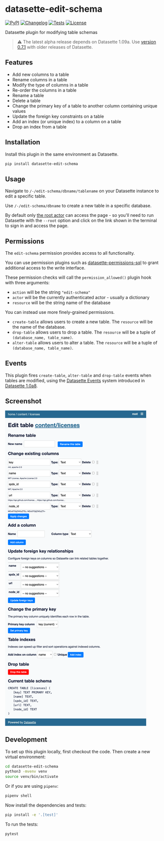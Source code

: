 # datasette-edit-schema

[![PyPI](https://img.shields.io/pypi/v/datasette-edit-schema.svg)](https://pypi.org/project/datasette-edit-schema/)
[![Changelog](https://img.shields.io/github/v/release/simonw/datasette-edit-schema?include_prereleases&label=changelog)](https://github.com/simonw/datasette-edit-schema/releases)
[![Tests](https://github.com/simonw/datasette-edit-schema/workflows/Test/badge.svg)](https://github.com/simonw/datasette-edit-schema/actions?query=workflow%3ATest)
[![License](https://img.shields.io/badge/license-Apache%202.0-blue.svg)](https://github.com/simonw/datasette-edit-schema/blob/master/LICENSE)

Datasette plugin for modifying table schemas

> :warning: The latest alpha release depends on Datasette 1.09a. Use [version 0.7.1](https://github.com/simonw/datasette-edit-schema/blob/0.7.1/README.md) with older releases of Datasette.

## Features

* Add new columns to a table
* Rename columns in a table
* Modify the type of columns in a table
* Re-order the columns in a table
* Rename a table
* Delete a table
* Change the primary key of a table to another column containing unique values
* Update the foreign key constraints on a table
* Add an index (or unique index) to a column on a table
* Drop an index from a table

## Installation

Install this plugin in the same environment as Datasette.
```bash
pip install datasette-edit-schema
```
## Usage

Navigate to `/-/edit-schema/dbname/tablename` on your Datasette instance to edit a specific table.

Use `/-/edit-schema/dbname` to create a new table in a specific database.

By default only [the root actor](https://datasette.readthedocs.io/en/stable/authentication.html#using-the-root-actor) can access the page - so you'll need to run Datasette with the `--root` option and click on the link shown in the terminal to sign in and access the page.

## Permissions

The `edit-schema` permission provides access to all functionality.

You can use permission plugins such as [datasette-permissions-sql](https://github.com/simonw/datasette-permissions-sql) to grant additional access to the write interface.

These permission checks will call the `permission_allowed()` plugin hook with three arguments:

- `action` will be the string `"edit-schema"`
- `actor` will be the currently authenticated actor - usually a dictionary
- `resource` will be the string name of the database

You can instead use more finely-grained permissions.

- `create-table` allows users to create a new table. The `resource` will be the name of the database.
- `drop-table` allows users to drop a table. The `resource` will be a tuple of `(database_name, table_name)`.
- `alter-table` allows users to alter a table. The `resource` will be a tuple of `(database_name, table_name)`.

## Events

This plugin fires `create-table`, `alter-table` and `drop-table` events when tables are modified, using the [Datasette Events](https://docs.datasette.io/en/latest/events.html) system introduced in [Datasette 1.0a8](https://docs.datasette.io/en/latest/changelog.html#a8-2024-02-07).

## Screenshot

![datasette-edit-schema interface](https://raw.githubusercontent.com/simonw/datasette-edit-schema/main/datasette-edit-schema.png)

## Development

To set up this plugin locally, first checkout the code. Then create a new virtual environment:
```bash
cd datasette-edit-schema
python3 -mvenv venv
source venv/bin/activate
```
Or if you are using `pipenv`:
```bash
pipenv shell
```
Now install the dependencies and tests:
```bash
pip install -e '.[test]'
```
To run the tests:
```bash
pytest
```